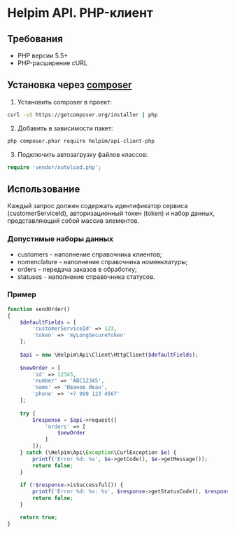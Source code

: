 # Helpim API. PHP-клиент

## Требования

* PHP версии 5.5+
* PHP-расширение cURL

## Установка через [composer](https://getcomposer.org/)

1. Установить composer в проект:
```bash
curl -sS https://getcomposer.org/installer | php
```

2. Добавить в зависимости пакет:
```bash
php composer.phar require helpim/api-client-php
```

3. Подключить автозагрузку файлов классов:
```php
require 'vendor/autoload.php';
```

## Использование

Каждый запрос должен содержать идентификатор сервиса (customerServiceId), авторизационный токен (token) и набор данных,
представляющий собой массив элементов.

### Допустимые наборы данных

* customers - наполнение справочника клиентов;
* nomenclature - наполнение справочника номенклатуры;
* orders - передача заказов в обработку;
* statuses - наполнение справочника статусов.

### Пример

```php
function sendOrder()
{
    $defaultFields = [
        'customerServiceId' => 123,
        'token' => 'myLongSecureToken'
    ];
    
    $api = new \Helpim\Api\Client\HttpClient($defaultFields);
    
    $newOrder = [
        'id' => 12345,
        'number' => 'ABC12345',
        'name' => 'Иванов Иван',
        'phone' => '+7 999 123 4567'
    ];
    
    try {
        $response = $api->request([
            'orders' => [
                $newOrder
            ]
        ]);
    } catch (\Helpim\Api\Exception\CurlException $e) {
        printf('Error %d: %s', $e->getCode(), $e->getMessage());
        return false;
    }
    
    if (!$response->isSuccessful()) {
        printf('Error %d: %s: %s', $response->getStatusCode(), $response->getError(), $response->getMessage());
        return false;
    }

    return true;
}
```

